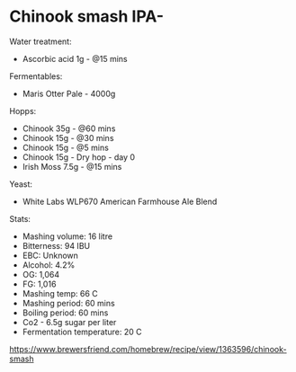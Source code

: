 # Chinook smash IPA- 

Water treatment:
  - Ascorbic acid 1g - @15 mins

Fermentables: 
  - Maris Otter Pale - 4000g

Hopps:
  - Chinook 35g - @60 mins
  - Chinook 15g - @30 mins
  - Chinook 15g - @5 mins
  - Chinook 15g - Dry hop - day 0
  - Irish Moss 7.5g - @15 mins

Yeast:
  - White Labs WLP670 American Farmhouse Ale Blend

Stats:
 - Mashing volume: 16 litre
 - Bitterness: 94 IBU
 - EBC: Unknown
 - Alcohol: 4.2%
 - OG: 1,064
 - FG: 1,016
 - Mashing temp: 66 C
 - Mashing period: 60 mins
 - Boiling period: 60 mins
 - Co2 - 6.5g sugar per liter
 - Fermentation temperature: 20 C

https://www.brewersfriend.com/homebrew/recipe/view/1363596/chinook-smash